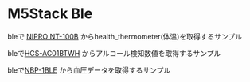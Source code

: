 # M5Stack Ble

bleで [NIPRO NT-100B](https://med.nipro.co.jp/med_eq_category_detail?id=a1U2x000003Y3wjEAC&name=%E3%83%8B%E3%83%97%E3%83%AD%E9%9D%9E%E6%8E%A5%E8%A7%A6%E4%BD%93%E6%B8%A9%E8%A8%88+NT-100B)
からhealth_thermometer(体温)を取得するサンプル


bleで[HCS-AC01BTWH](https://www.elecom.co.jp/products/HCS-AC01BTWH.html)
からアルコール検知数値を取得するサンプル

bleで[NBP-1BLE](https://med.nipro.co.jp/med_eq_category_detail?id=a1U2x000000PItOEAW)
から血圧データを取得するサンプル